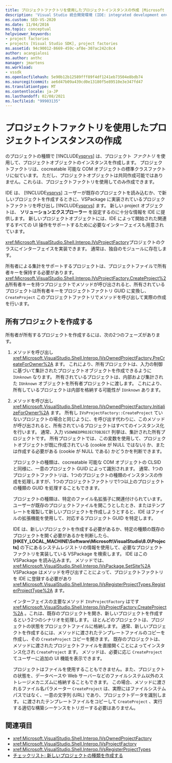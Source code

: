 ```yaml
---
title: プロジェクトファクトリを使用したプロジェクトインスタンスの作成 |Microsoft Docs
description: 'Visual Studio 統合開発環境 (IDE: integrated development environment) でプロジェクトファクトリを使用して、プロジェクトクラスのインスタンスを作成する方法について説明します。'
ms.custom: SEO-VS-2020
ms.date: 11/04/2016
ms.topic: conceptual
helpviewer_keywords:
- project factories
- projects [Visual Studio SDK], project factories
ms.assetid: 94c90012-8669-459c-af8e-307ac242c8c4
author: acangialosi
ms.author: anthc
manager: jmartens
ms.workload:
- vssdk
ms.openlocfilehash: 5e90b12b12589fff89f4df1241eb73504e8bdb74
ms.sourcegitcommit: ae6d47b09a439cd0e13180f5e89510e3e347fd47
ms.translationtype: MT
ms.contentlocale: ja-JP
ms.lasthandoff: 02/08/2021
ms.locfileid: "99903135"
---
```

# <a name="create-project-instances-by-using-project-factories"></a>プロジェクトファクトリを使用したプロジェクトインスタンスの作成
のプロジェクトの種類で [!INCLUDE[vsprvs](../../code-quality/includes/vsprvs_md.md)] は、プロジェクト *ファクトリ* を使用して、プロジェクトオブジェクトのインスタンスを作成します。 プロジェクトファクトリは、cocreatable 可能な COM オブジェクトの標準クラスファクトリに似ています。 ただし、プロジェクトオブジェクトは共同作成可能ではありません。これらは、プロジェクトファクトリを使用してのみ作成できます。

 IDE は、 [!INCLUDE[vsprvs](../../code-quality/includes/vsprvs_md.md)] ユーザーが既存のプロジェクトを読み込むか、で新しいプロジェクトを作成するときに、VSPackage に実装されているプロジェクトファクトリを呼び出し [!INCLUDE[vsprvs](../../code-quality/includes/vsprvs_md.md)] ます。 新しい project オブジェクトは、 **ソリューションエクスプローラー** を設定するのに十分な情報を IDE に提供します。 新しいプロジェクトオブジェクトには、IDE によって開始された関連するすべての UI 操作をサポートするために必要なインターフェイスも用意されています。

 <xref:Microsoft.VisualStudio.Shell.Interop.IVsProjectFactory>プロジェクトのクラスにインターフェイスを実装できます。 通常は、独自のモジュールに存在します。

 所有者による集計をサポートするプロジェクトは、プロジェクトファイルで所有者キーを保持する必要があります。 <xref:Microsoft.VisualStudio.Shell.Interop.IVsProjectFactory.CreateProject%2A>所有者キーを持つプロジェクトでメソッドが呼び出されると、所有されているプロジェクトは所有者キーをプロジェクトファクトリ GUID に変換し、 `CreateProject` このプロジェクトファクトリでメソッドを呼び出して実際の作成を行います。

## <a name="create-an-owned-project"></a>所有プロジェクトを作成する
 所有者が所有するプロジェクトを作成するには、次の2つのフェーズがあります。

1. メソッドを呼び出し <xref:Microsoft.VisualStudio.Shell.Interop.IVsOwnedProjectFactory.PreCreateForOwner%2A> ます。 これにより、所有プロジェクトは、入力の制御に基づいて集計されたプロジェクトオブジェクトを作成できるように `IUnknown` なります。 所有されているプロジェクトは、内部および集計された `IUnknown` オブジェクトを所有者プロジェクトに渡します。 これにより、所有しているプロジェクトは内部を格納する可能性が `IUnknown` あります。

2. メソッドを呼び出し <xref:Microsoft.VisualStudio.Shell.Interop.IVsOwnedProjectFactory.InitializeForOwner%2A> ます。 所有し `IVsProjectFactory::CreateProject` ていないプロジェクトの場合と同じように、を呼び出す代わりに、このメソッドが呼び出されると、所有されているプロジェクトはすべてのインスタンス化を行います。 通常、入力 `VSOWNEDPROJECTOBJECT` 列挙は、集計された所有プロジェクトです。 所有プロジェクトでは、この変数を使用して、プロジェクトオブジェクトが既に作成されている (cookie が NULL ではない) か、または作成する必要がある (cookie が NULL である) かどうかを判断できます。

   プロジェクトの種類は、cocreatable 可能な COM オブジェクトの CLSID と同様に、一意のプロジェクト GUID によって識別されます。 通常、1つのプロジェクトファクトリは、1つのプロジェクトの種類のインスタンスの作成を処理しますが、1つのプロジェクトファクトリで1つ以上のプロジェクトの種類の GUID を処理することもできます。

   プロジェクトの種類は、特定のファイル名拡張子に関連付けられています。 ユーザーが既存のプロジェクトファイルを開こうとしたとき、またはテンプレートを複製して新しいプロジェクトを作成しようとすると、IDE はファイルの拡張機能を使用して、対応するプロジェクト GUID を特定します。

   IDE は、新しいプロジェクトを作成する必要があるか、特定の種類の既存のプロジェクトを開く必要があるかを判断したら、 **[HKEY_LOCAL_MACHINE\Software\Microsoft\VisualStudio\8.0\Projects]** の下にあるシステムレジストリの情報を使用して、必要なプロジェクトファクトリを実装している VSPackage を検索します。 IDE はこの VSPackage を読み込みます。 メソッドでは、 <xref:Microsoft.VisualStudio.Shell.Interop.IVsPackage.SetSite%2A> VSPackage はメソッドを呼び出すことによって、プロジェクトファクトリを IDE に登録する必要があり <xref:Microsoft.VisualStudio.Shell.Interop.IVsRegisterProjectTypes.RegisterProjectType%2A> ます。

   インターフェイスの主要なメソッド `IVsProjectFactory` はです <xref:Microsoft.VisualStudio.Shell.Interop.IVsProjectFactory.CreateProject%2A> 。これは、既存のプロジェクトを開き、新しいプロジェクトを作成するという2つのシナリオを処理します。 ほとんどのプロジェクトは、プロジェクトの状態をプロジェクトファイルに格納します。 通常、新しいプロジェクトを作成するには、メソッドに渡されたテンプレートファイルのコピーを作成し、その `CreateProject` コピーを開きます。 既存のプロジェクトは、メソッドに渡されたプロジェクトファイルを直接開くことによってインスタンス化され `CreateProject` ます。 メソッドは、必要に応じ `CreateProject` てユーザーに追加の UI 機能を表示できます。

   プロジェクトはファイルを使用することもできません。また、プロジェクトの状態を、データベースや Web サーバーなどのファイルシステム以外のストレージメカニズムに格納することもできます。 この場合、メソッドに渡されるファイル名パラメーター `CreateProject` は、実際にはファイルシステムパスではなく、一意の文字列 (URL) であり、プロジェクトデータを識別します。 に渡されたテンプレートファイルをコピーして `CreateProject` 、実行する適切な構築シーケンスをトリガーする必要はありません。

## <a name="see-also"></a>関連項目
- <xref:Microsoft.VisualStudio.Shell.Interop.IVsOwnedProjectFactory>
- <xref:Microsoft.VisualStudio.Shell.Interop.IVsProjectFactory>
- <xref:Microsoft.VisualStudio.Shell.Interop.IVsRegisterProjectTypes>
- [チェックリスト: 新しいプロジェクトの種類を作成する](../../extensibility/internals/checklist-creating-new-project-types.md)
